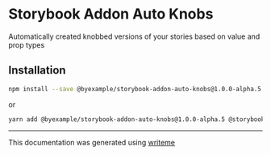 # Storybook Addon Auto Knobs

Automatically created knobbed versions of your stories based on value and prop types

## Installation

```bash
npm install --save @byexample/storybook-addon-auto-knobs@1.0.0-alpha.5 @storybook/addons
```
or
```bash
yarn add @byexample/storybook-addon-auto-knobs@1.0.0-alpha.5 @storybook/addons
```

---
This documentation was generated using [writeme](https://www.npmjs.com/package/@writeme/core)
